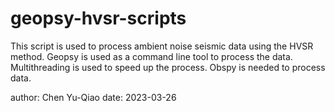 # geopsy-hvsr-scripts

This script is used to process ambient noise seismic data using the HVSR method. Geopsy is used as a command line tool to process the data. Multithreading is used to speed up the process.
Obspy is needed to process data.

author: Chen Yu-Qiao
date: 2023-03-26
